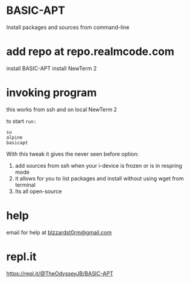 # BASIC-APT
Install packages and sources from command-line

# add repo at repo.realmcode.com
install BASIC-APT
install NewTerm 2

# invoking program

this works from ssh and on local NewTerm 2

to start `run:`
```
su
alpine
basicapt
```
With this tweak it gives the never seen before option:
1. add sources from ssh when your i-device is frozen or is in respring mode
2. it allows for you to list packages and install without using wget from terminal
3. Its all open-source

# help
email for help at blzzardst0rm@gmail.com

# repl.it
https://repl.it/@TheOdysseyJB/BASIC-APT